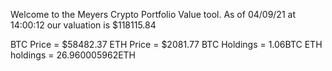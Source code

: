 Welcome to the Meyers Crypto Portfolio Value tool. 
As of 04/09/21 at 14:00:12 our valuation is $118115.84 

BTC Price = $58482.37
 ETH Price = $2081.77
BTC Holdings = 1.06BTC
 ETH holdings = 26.960005962ETH 
